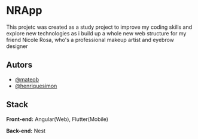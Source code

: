 
# NRApp

This projetc was created as a study project to improve my coding skills and explore new technologies as i build up a whole new web structure for my friend Nicole Rosa, who's a professional makeup artist and eyebrow designer

## Autors

- [@mateob](https://github.com/mateob)
- [@henriquesimon](https://github.com/henriquesimon)


## Stack

**Front-end:** Angular(Web), Flutter(Mobile)

**Back-end:** Nest

